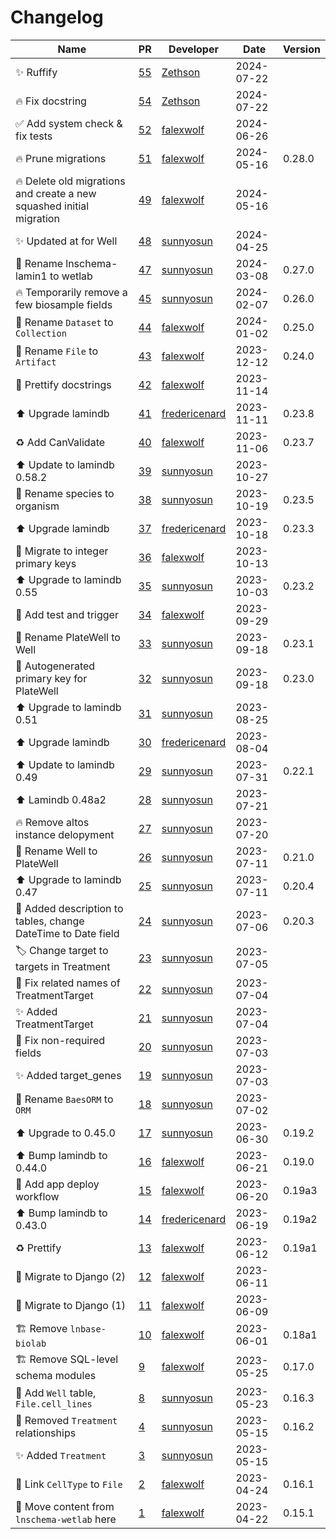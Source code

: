 # Changelog

<!-- prettier-ignore -->
Name | PR | Developer | Date | Version
--- | --- | --- | --- | ---
✨ Ruffify | [55](https://github.com/laminlabs/wetlab/pull/55) | [Zethson](https://github.com/Zethson) | 2024-07-22 |
🔥 Fix docstring | [54](https://github.com/laminlabs/wetlab/pull/54) | [Zethson](https://github.com/Zethson) | 2024-07-22 |
✅ Add system check & fix tests | [52](https://github.com/laminlabs/wetlab/pull/52) | [falexwolf](https://github.com/falexwolf) | 2024-06-26 |
🔥 Prune migrations | [51](https://github.com/laminlabs/wetlab/pull/51) | [falexwolf](https://github.com/falexwolf) | 2024-05-16 | 0.28.0
🔥  Delete old migrations and create a new squashed initial migration | [49](https://github.com/laminlabs/wetlab/pull/49) | [falexwolf](https://github.com/falexwolf) | 2024-05-16 |
✨ Updated at for Well | [48](https://github.com/laminlabs/wetlab/pull/48) | [sunnyosun](https://github.com/sunnyosun) | 2024-04-25 |
🚚 Rename lnschema-lamin1 to wetlab | [47](https://github.com/laminlabs/wetlab/pull/47) | [sunnyosun](https://github.com/sunnyosun) | 2024-03-08 | 0.27.0
🔥 Temporarily remove a few biosample fields | [45](https://github.com/laminlabs/wetlab/pull/45) | [sunnyosun](https://github.com/sunnyosun) | 2024-02-07 | 0.26.0
🚚 Rename `Dataset` to `Collection` | [44](https://github.com/laminlabs/wetlab/pull/44) | [falexwolf](https://github.com/falexwolf) | 2024-01-02 | 0.25.0
🚚 Rename `File` to `Artifact` | [43](https://github.com/laminlabs/wetlab/pull/43) | [falexwolf](https://github.com/falexwolf) | 2023-12-12 | 0.24.0
📝 Prettify docstrings | [42](https://github.com/laminlabs/wetlab/pull/42) | [falexwolf](https://github.com/falexwolf) | 2023-11-14 |
⬆️ Upgrade lamindb | [41](https://github.com/laminlabs/wetlab/pull/41) | [fredericenard](https://github.com/fredericenard) | 2023-11-11 | 0.23.8
♻️ Add CanValidate | [40](https://github.com/laminlabs/wetlab/pull/40) | [falexwolf](https://github.com/falexwolf) | 2023-11-06 | 0.23.7
⬆️ Update to lamindb 0.58.2 | [39](https://github.com/laminlabs/wetlab/pull/39) | [sunnyosun](https://github.com/sunnyosun) | 2023-10-27 |
🚚 Rename species to organism | [38](https://github.com/laminlabs/wetlab/pull/38) | [sunnyosun](https://github.com/sunnyosun) | 2023-10-19 | 0.23.5
⬆️ Upgrade lamindb | [37](https://github.com/laminlabs/wetlab/pull/37) | [fredericenard](https://github.com/fredericenard) | 2023-10-18 | 0.23.3
🚚 Migrate to integer primary keys | [36](https://github.com/laminlabs/wetlab/pull/36) | [falexwolf](https://github.com/falexwolf) | 2023-10-13 |
⬆️ Upgrade to lamindb 0.55 | [35](https://github.com/laminlabs/wetlab/pull/35) | [sunnyosun](https://github.com/sunnyosun) | 2023-10-03 | 0.23.2
🎨 Add test and trigger | [34](https://github.com/laminlabs/wetlab/pull/34) | [falexwolf](https://github.com/falexwolf) | 2023-09-29 |
🚚 Rename PlateWell to Well | [33](https://github.com/laminlabs/wetlab/pull/33) | [sunnyosun](https://github.com/sunnyosun) | 2023-09-18 | 0.23.1
🎨 Autogenerated primary key for PlateWell | [32](https://github.com/laminlabs/wetlab/pull/32) | [sunnyosun](https://github.com/sunnyosun) | 2023-09-18 | 0.23.0
⬆️ Upgrade to lamindb 0.51 | [31](https://github.com/laminlabs/wetlab/pull/31) | [sunnyosun](https://github.com/sunnyosun) | 2023-08-25 |
⬆️ Upgrade lamindb | [30](https://github.com/laminlabs/wetlab/pull/30) | [fredericenard](https://github.com/fredericenard) | 2023-08-04 |
⬆️ Update to lamindb 0.49 | [29](https://github.com/laminlabs/wetlab/pull/29) | [sunnyosun](https://github.com/sunnyosun) | 2023-07-31 | 0.22.1
⬆️ Lamindb 0.48a2 | [28](https://github.com/laminlabs/wetlab/pull/28) | [sunnyosun](https://github.com/sunnyosun) | 2023-07-21 |
🔥 Remove altos instance delopyment | [27](https://github.com/laminlabs/wetlab/pull/27) | [sunnyosun](https://github.com/sunnyosun) | 2023-07-20 |
🚚 Rename Well to PlateWell | [26](https://github.com/laminlabs/wetlab/pull/26) | [sunnyosun](https://github.com/sunnyosun) | 2023-07-11 | 0.21.0
⬆️ Upgrade to lamindb 0.47 | [25](https://github.com/laminlabs/wetlab/pull/25) | [sunnyosun](https://github.com/sunnyosun) | 2023-07-11 | 0.20.4
🍱 Added description to tables, change DateTime to Date field | [24](https://github.com/laminlabs/wetlab/pull/24) | [sunnyosun](https://github.com/sunnyosun) | 2023-07-06 | 0.20.3
🏷️ Change target to targets in Treatment | [23](https://github.com/laminlabs/wetlab/pull/23) | [sunnyosun](https://github.com/sunnyosun) | 2023-07-05 |
🐛 Fix related names of TreatmentTarget | [22](https://github.com/laminlabs/wetlab/pull/22) | [sunnyosun](https://github.com/sunnyosun) | 2023-07-04 |
✨ Added TreatmentTarget | [21](https://github.com/laminlabs/wetlab/pull/21) | [sunnyosun](https://github.com/sunnyosun) | 2023-07-04 |
🐛 Fix non-required fields | [20](https://github.com/laminlabs/wetlab/pull/20) | [sunnyosun](https://github.com/sunnyosun) | 2023-07-03 |
✨ Added target_genes | [19](https://github.com/laminlabs/wetlab/pull/19) | [sunnyosun](https://github.com/sunnyosun) | 2023-07-03 |
🚚 Rename `BaesORM` to `ORM` | [18](https://github.com/laminlabs/wetlab/pull/18) | [sunnyosun](https://github.com/sunnyosun) | 2023-07-02 |
⬆️ Upgrade to 0.45.0 | [17](https://github.com/laminlabs/wetlab/pull/17) | [sunnyosun](https://github.com/sunnyosun) | 2023-06-30 | 0.19.2
⬆️ Bump lamindb to 0.44.0 | [16](https://github.com/laminlabs/wetlab/pull/16) | [falexwolf](https://github.com/falexwolf) | 2023-06-21 | 0.19.0
👷 Add app deploy workflow | [15](https://github.com/laminlabs/wetlab/pull/15) | [falexwolf](https://github.com/falexwolf) | 2023-06-20 | 0.19a3
⬆️ Bump lamindb to 0.43.0 | [14](https://github.com/laminlabs/wetlab/pull/14) | [fredericenard](https://github.com/fredericenard) | 2023-06-19 | 0.19a2
♻️ Prettify | [13](https://github.com/laminlabs/wetlab/pull/13) | [falexwolf](https://github.com/falexwolf) | 2023-06-12 | 0.19a1
🚚 Migrate to Django (2) | [12](https://github.com/laminlabs/wetlab/pull/12) | [falexwolf](https://github.com/falexwolf) | 2023-06-11 |
🚚 Migrate to Django (1) | [11](https://github.com/laminlabs/wetlab/pull/11) | [falexwolf](https://github.com/falexwolf) | 2023-06-09 |
🏗️ Remove `lnbase-biolab` | [10](https://github.com/laminlabs/wetlab/pull/10) | [falexwolf](https://github.com/falexwolf) | 2023-06-01 | 0.18a1
🏗️ Remove SQL-level schema modules | [9](https://github.com/laminlabs/wetlab/pull/9) | [falexwolf](https://github.com/falexwolf) | 2023-05-25 | 0.17.0
🎨 Add `Well` table, `File.cell_lines` | [8](https://github.com/laminlabs/wetlab/pull/8) | [sunnyosun](https://github.com/sunnyosun) | 2023-05-23 | 0.16.3
💚 Removed `Treatment` relationships | [4](https://github.com/laminlabs/wetlab/pull/4) | [sunnyosun](https://github.com/sunnyosun) | 2023-05-15 | 0.16.2
✨ Added `Treatment` | [3](https://github.com/laminlabs/wetlab/pull/3) | [sunnyosun](https://github.com/sunnyosun) | 2023-05-15 |
🚚 Link `CellType` to `File` | [2](https://github.com/laminlabs/wetlab/pull/2) | [falexwolf](https://github.com/falexwolf) | 2023-04-24 | 0.16.1
🎉 Move content from `lnschema-wetlab` here | [1](https://github.com/laminlabs/wetlab/pull/1) | [falexwolf](https://github.com/falexwolf) | 2023-04-22 | 0.15.1
